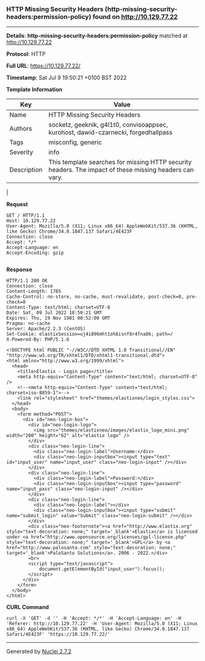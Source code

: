 ### HTTP Missing Security Headers (http-missing-security-headers:permission-policy) found on http://10.129.77.22
---
**Details**: **http-missing-security-headers:permission-policy**  matched at http://10.129.77.22

**Protocol**: HTTP

**Full URL**: https://10.129.77.22/

**Timestamp**: Sat Jul 9 19:50:21 +0100 BST 2022

**Template Information**

| Key | Value |
|---|---|
| Name | HTTP Missing Security Headers |
| Authors | socketz, geeknik, g4l1t0, convisoappsec, kurohost, dawid-czarnecki, forgedhallpass |
| Tags | misconfig, generic |
| Severity | info |
| Description | This template searches for missing HTTP security headers. The impact of these missing headers can vary.
 |

**Request**
```http
GET / HTTP/1.1
Host: 10.129.77.22
User-Agent: Mozilla/5.0 (X11; Linux x86_64) AppleWebKit/537.36 (KHTML, like Gecko) Chrome/34.0.1847.137 Safari/4E423F
Connection: close
Accept: */*
Accept-Language: en
Accept-Encoding: gzip


```

**Response**
```http
HTTP/1.1 200 OK
Connection: close
Content-Length: 1785
Cache-Control: no-store, no-cache, must-revalidate, post-check=0, pre-check=0
Content-Type: text/html; charset=UTF-8
Date: Sat, 09 Jul 2022 18:50:21 GMT
Expires: Thu, 19 Nov 1981 08:52:00 GMT
Pragma: no-cache
Server: Apache/2.2.3 (CentOS)
Set-Cookie: elastixSession=uj4i896mht1oh8isnf8r4fna86; path=/
X-Powered-By: PHP/5.1.6

<!DOCTYPE html PUBLIC "-//W3C//DTD XHTML 1.0 Transitional//EN" "http://www.w3.org/TR/xhtml1/DTD/xhtml1-transitional.dtd">
<html xmlns="http://www.w3.org/1999/xhtml">
  <head>
	<title>Elastix - Login page</title>
	<meta http-equiv="Content-Type" content="text/html; charset=UTF-8" />
	<!--<meta http-equiv="Content-Type" content="text/html; charset=iso-8859-1">-->
	<link rel="stylesheet" href="themes/elastixneo/login_styles.css">
  </head>
  <body>
	<form method="POST">
	  <div id="neo-login-box">
		<div id="neo-login-logo">
		  <img src="themes/elastixneo/images/elastix_logo_mini.png" width="200" height="62" alt="elastix logo" />
		</div>
		<div class="neo-login-line">
		  <div class="neo-login-label">Username:</div>
		  <div class="neo-login-inputbox"><input type="text" id="input_user" name="input_user" class="neo-login-input" /></div>
		</div>
		<div class="neo-login-line">
		  <div class="neo-login-label">Password:</div>
		  <div class="neo-login-inputbox"><input type="password" name="input_pass" class="neo-login-input" /></div>
		</div>
		<div class="neo-login-line">
		  <div class="neo-login-label"></div>
		  <div class="neo-login-inputbox"><input type="submit" name="submit_login" value="Submit" class="neo-login-submit" /></div>
		</div>
		<div class="neo-footernote"><a href="http://www.elastix.org" style="text-decoration: none;" target='_blank'>Elastix</a> is licensed under <a href="http://www.opensource.org/licenses/gpl-license.php" style="text-decoration: none;" target='_blank'>GPL</a> by <a href="http://www.palosanto.com" style="text-decoration: none;" target='_blank'>PaloSanto Solutions</a>. 2006 - 2022.</div>
		<br>
		<script type="text/javascript">
			document.getElementById("input_user").focus();
		</script>
	  </div>
	</form>
  </body>
</html>
```


**CURL Command**
```
curl -X 'GET' -d '' -H 'Accept: */*' -H 'Accept-Language: en' -H 'Referer: http://10.129.77.22' -H 'User-Agent: Mozilla/5.0 (X11; Linux x86_64) AppleWebKit/537.36 (KHTML, like Gecko) Chrome/34.0.1847.137 Safari/4E423F' 'https://10.129.77.22/'
```
---
Generated by [Nuclei 2.7.2](https://github.com/projectdiscovery/nuclei)